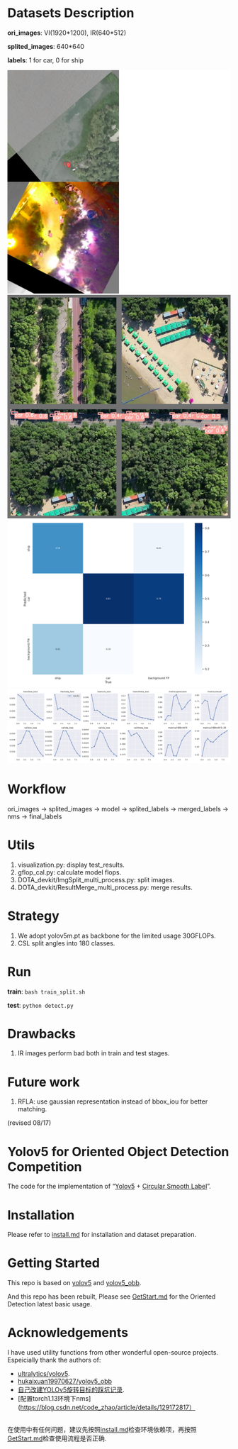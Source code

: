 # Datasets Description
**ori_images**: VI(1920\*1200), IR(640\*512)

**splited_images**: 640\*640

**labels**: 1 for car, 0 for ship

![train_batch0.jpg](./runs/train/exp104/train_batch6.jpg)
![val_batch0.jpg](./runs/train/exp104/val_batch2_pred.jpg)
![confusion_matrix.png](.//runs/train/exp104/confusion_matrix.png)
![results.png](.//runs/train/exp104/results.png)

# Workflow
ori_images -> splited_images -> model -> splited_labels -> merged_labels -> nms -> final_labels

# Utils
1. visualization.py: display test_results.
2. gflop_cal.py: calculate model flops.
3. DOTA_devkit/ImgSplit_multi_process.py: split images.
4. DOTA_devkit/ResultMerge_multi_process.py: merge results.

# Strategy
1. We adopt yolov5m.pt as backbone for the limited usage 30GFLOPs.
2. CSL split angles into 180 classes.

# Run
**train**: `bash train_split.sh`

**test**: `python detect.py`

# Drawbacks
1. IR images perform bad both in train and test stages.

# Future work
1. RFLA: use gaussian representation instead of bbox_iou for better matching.

(revised 08/17)

# Yolov5 for Oriented Object Detection Competition
The code for the implementation of “[Yolov5](https://github.com/ultralytics/yolov5) + [Circular Smooth Label](https://arxiv.org/abs/2003.05597v2)”. 

# Installation
Please refer to [install.md](./docs/install.md) for installation and dataset preparation.

# Getting Started 
This repo is based on [yolov5](https://github.com/ultralytics/yolov5) and [yolov5_obb](https://github.com/hukaixuan19970627/yolov5_obb). 

And this repo has been rebuilt, Please see [GetStart.md](./docs/GetStart.md) for the Oriented Detection latest basic usage.

#  Acknowledgements
I have used utility functions from other wonderful open-source projects. Espeicially thank the authors of:

* [ultralytics/yolov5](https://github.com/ultralytics/yolov5).
* [hukaixuan19970627/yolov5_obb](https://github.com/hukaixuan19970627/yolov5_obb)
* [自己改建YOLOv5旋转目标的踩坑记录](https://www.zhihu.com/column/c_1358464959123390464).
* [配置torch1.13环境下nms](https://blog.csdn.net/code_zhao/article/details/129172817）

## 
在使用中有任何问题，建议先按照[install.md](./docs/install.md)检查环境依赖项，再按照[GetStart.md](./docs/GetStart.md)检查使用流程是否正确.

